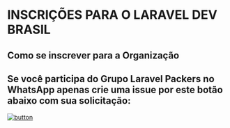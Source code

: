 # INSCRIÇÕES PARA O LARAVEL DEV BRASIL
## Como se inscrever para a Organização

## Se você participa do Grupo Laravel Packers no WhatsApp apenas crie uma issue por este botão abaixo com sua solicitação:

[![button](https://raw.githubusercontent.com/mariorodeghiero/git-issue-react-electronjs/master/resources/icon.ico)](https://github.com/laravel-dev-brasil/subscription/issues/new/choose)
